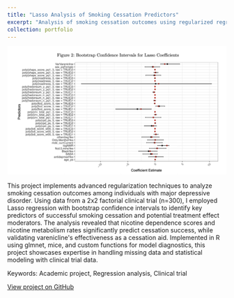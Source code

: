 ```yaml
---
title: "Lasso Analysis of Smoking Cessation Predictors"
excerpt: "Analysis of smoking cessation outcomes using regularized regression and resampling methods<br/><img src='/images/smoking-analysis.png'>"
collection: portfolio
---
```


![Figure 2](/images/smoking_fig2.png)

This project implements advanced regularization techniques to analyze smoking cessation outcomes among individuals with major depressive disorder. Using data from a 2x2 factorial clinical trial (n=300), I employed Lasso regression with bootstrap confidence intervals to identify key predictors of successful smoking cessation and potential treatment effect moderators. The analysis revealed that nicotine dependence scores and nicotine metabolism rates significantly predict cessation success, while validating varenicline's effectiveness as a cessation aid. Implemented in R using glmnet, mice, and custom functions for model diagnostics, this project showcases expertise in handling missing data and statistical modeling with clinical trial data. 

Keywords: Academic project, Regression analysis, Clinical trial

[View project on GitHub](https://github.com/tomrannosaurus/smoking_cessation_proj)​​​​​​​​​​​​​​​​